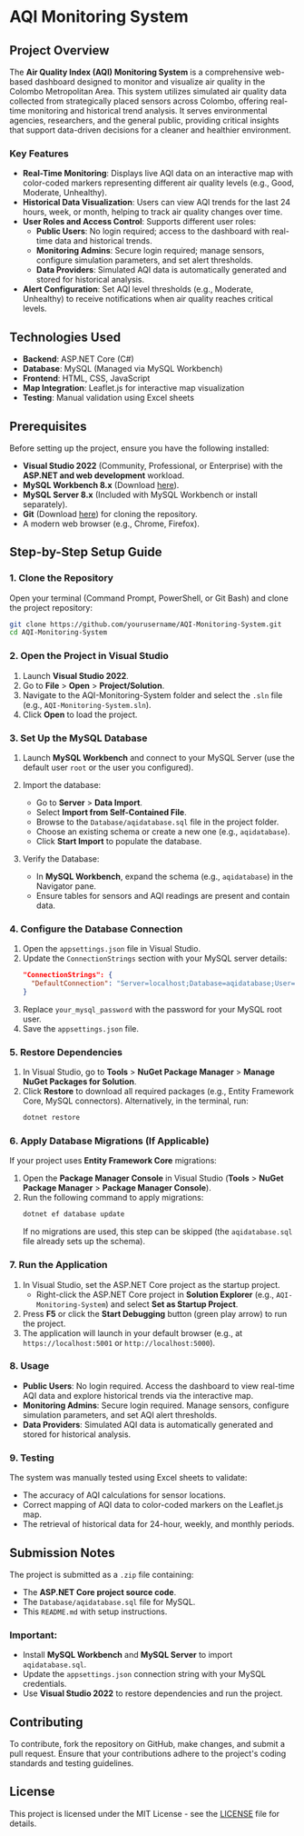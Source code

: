 # AQI Monitoring System

## Project Overview
The **Air Quality Index (AQI) Monitoring System** is a comprehensive web-based dashboard designed to monitor and visualize air quality in the Colombo Metropolitan Area. This system utilizes simulated air quality data collected from strategically placed sensors across Colombo, offering real-time monitoring and historical trend analysis. It serves environmental agencies, researchers, and the general public, providing critical insights that support data-driven decisions for a cleaner and healthier environment.

### Key Features
- **Real-Time Monitoring**: Displays live AQI data on an interactive map with color-coded markers representing different air quality levels (e.g., Good, Moderate, Unhealthy).
- **Historical Data Visualization**: Users can view AQI trends for the last 24 hours, week, or month, helping to track air quality changes over time.
- **User Roles and Access Control**: Supports different user roles:
  - **Public Users**: No login required; access to the dashboard with real-time data and historical trends.
  - **Monitoring Admins**: Secure login required; manage sensors, configure simulation parameters, and set alert thresholds.
  - **Data Providers**: Simulated AQI data is automatically generated and stored for historical analysis.
- **Alert Configuration**: Set AQI level thresholds (e.g., Moderate, Unhealthy) to receive notifications when air quality reaches critical levels.

## Technologies Used
- **Backend**: ASP.NET Core (C#)
- **Database**: MySQL (Managed via MySQL Workbench)
- **Frontend**: HTML, CSS, JavaScript
- **Map Integration**: Leaflet.js for interactive map visualization
- **Testing**: Manual validation using Excel sheets

## Prerequisites
Before setting up the project, ensure you have the following installed:
- **Visual Studio 2022** (Community, Professional, or Enterprise) with the **ASP.NET and web development** workload.
- **MySQL Workbench 8.x** (Download [here](https://dev.mysql.com/downloads/workbench/)).
- **MySQL Server 8.x** (Included with MySQL Workbench or install separately).
- **Git** (Download [here](https://git-scm.com/)) for cloning the repository.
- A modern web browser (e.g., Chrome, Firefox).

## Step-by-Step Setup Guide

### 1. Clone the Repository
Open your terminal (Command Prompt, PowerShell, or Git Bash) and clone the project repository:
```bash
git clone https://github.com/yourusername/AQI-Monitoring-System.git
cd AQI-Monitoring-System
```

### 2. Open the Project in Visual Studio
1. Launch **Visual Studio 2022**.
2. Go to **File** > **Open** > **Project/Solution**.
3. Navigate to the AQI-Monitoring-System folder and select the `.sln` file (e.g., `AQI-Monitoring-System.sln`).
4. Click **Open** to load the project.

### 3. Set Up the MySQL Database
1. Launch **MySQL Workbench** and connect to your MySQL Server (use the default user `root` or the user you configured).
2. Import the database:
   - Go to **Server** > **Data Import**.
   - Select **Import from Self-Contained File**.
   - Browse to the `Database/aqidatabase.sql` file in the project folder.
   - Choose an existing schema or create a new one (e.g., `aqidatabase`).
   - Click **Start Import** to populate the database.

3. Verify the Database:
   - In **MySQL Workbench**, expand the schema (e.g., `aqidatabase`) in the Navigator pane.
   - Ensure tables for sensors and AQI readings are present and contain data.

### 4. Configure the Database Connection
1. Open the `appsettings.json` file in Visual Studio.
2. Update the `ConnectionStrings` section with your MySQL server details:
   ```json
   "ConnectionStrings": {
     "DefaultConnection": "Server=localhost;Database=aqidatabase;User=root;Password=your_mysql_password;"
   }
   ```
3. Replace `your_mysql_password` with the password for your MySQL root user.
4. Save the `appsettings.json` file.

### 5. Restore Dependencies
1. In Visual Studio, go to **Tools** > **NuGet Package Manager** > **Manage NuGet Packages for Solution**.
2. Click **Restore** to download all required packages (e.g., Entity Framework Core, MySQL connectors).
   Alternatively, in the terminal, run:
   ```bash
   dotnet restore
   ```

### 6. Apply Database Migrations (If Applicable)
If your project uses **Entity Framework Core** migrations:
1. Open the **Package Manager Console** in Visual Studio (**Tools** > **NuGet Package Manager** > **Package Manager Console**).
2. Run the following command to apply migrations:
   ```bash
   dotnet ef database update
   ```
   If no migrations are used, this step can be skipped (the `aqidatabase.sql` file already sets up the schema).

### 7. Run the Application
1. In Visual Studio, set the ASP.NET Core project as the startup project.
   - Right-click the ASP.NET Core project in **Solution Explorer** (e.g., `AQI-Monitoring-System`) and select **Set as Startup Project**.
2. Press **F5** or click the **Start Debugging** button (green play arrow) to run the project.
3. The application will launch in your default browser (e.g., at `https://localhost:5001` or `http://localhost:5000`).

### 8. Usage
- **Public Users**: No login required. Access the dashboard to view real-time AQI data and explore historical trends via the interactive map.
- **Monitoring Admins**: Secure login required. Manage sensors, configure simulation parameters, and set AQI alert thresholds.
- **Data Providers**: Simulated AQI data is automatically generated and stored for historical analysis.

### 9. Testing
The system was manually tested using Excel sheets to validate:
- The accuracy of AQI calculations for sensor locations.
- Correct mapping of AQI data to color-coded markers on the Leaflet.js map.
- The retrieval of historical data for 24-hour, weekly, and monthly periods.

## Submission Notes
The project is submitted as a `.zip` file containing:
- The **ASP.NET Core project source code**.
- The `Database/aqidatabase.sql` file for MySQL.
- This `README.md` with setup instructions.

### Important:
- Install **MySQL Workbench** and **MySQL Server** to import `aqidatabase.sql`.
- Update the `appsettings.json` connection string with your MySQL credentials.
- Use **Visual Studio 2022** to restore dependencies and run the project.

## Contributing
To contribute, fork the repository on GitHub, make changes, and submit a pull request. Ensure that your contributions adhere to the project's coding standards and testing guidelines.

## License
This project is licensed under the MIT License - see the [LICENSE](LICENSE) file for details.

```
